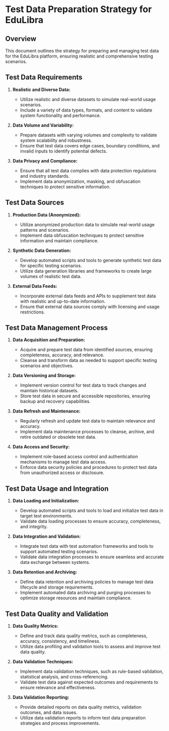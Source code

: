 # Test Data Preparation Strategy for EduLibra

## Overview
This document outlines the strategy for preparing and managing test data for the EduLibra platform, ensuring realistic and comprehensive testing scenarios.

## Test Data Requirements

1. **Realistic and Diverse Data:**
   - Utilize realistic and diverse datasets to simulate real-world usage scenarios.
   - Include a variety of data types, formats, and content to validate system functionality and performance.

2. **Data Volume and Variability:**
   - Prepare datasets with varying volumes and complexity to validate system scalability and robustness.
   - Ensure that test data covers edge cases, boundary conditions, and invalid inputs to identify potential defects.

3. **Data Privacy and Compliance:**
   - Ensure that all test data complies with data protection regulations and industry standards.
   - Implement data anonymization, masking, and obfuscation techniques to protect sensitive information.

## Test Data Sources

1. **Production Data (Anonymized):**
   - Utilize anonymized production data to simulate real-world usage patterns and scenarios.
   - Implement data obfuscation techniques to protect sensitive information and maintain compliance.

2. **Synthetic Data Generation:**
   - Develop automated scripts and tools to generate synthetic test data for specific testing scenarios.
   - Utilize data generation libraries and frameworks to create large volumes of realistic test data.

3. **External Data Feeds:**
   - Incorporate external data feeds and APIs to supplement test data with realistic and up-to-date information.
   - Ensure that external data sources comply with licensing and usage restrictions.

## Test Data Management Process

1. **Data Acquisition and Preparation:**
   - Acquire and prepare test data from identified sources, ensuring completeness, accuracy, and relevance.
   - Cleanse and transform data as needed to support specific testing scenarios and objectives.

2. **Data Versioning and Storage:**
   - Implement version control for test data to track changes and maintain historical datasets.
   - Store test data in secure and accessible repositories, ensuring backup and recovery capabilities.

3. **Data Refresh and Maintenance:**
   - Regularly refresh and update test data to maintain relevance and accuracy.
   - Implement data maintenance processes to cleanse, archive, and retire outdated or obsolete test data.

4. **Data Access and Security:**
   - Implement role-based access control and authentication mechanisms to manage test data access.
   - Enforce data security policies and procedures to protect test data from unauthorized access or disclosure.

## Test Data Usage and Integration

1. **Data Loading and Initialization:**
   - Develop automated scripts and tools to load and initialize test data in target test environments.
   - Validate data loading processes to ensure accuracy, completeness, and integrity.

2. **Data Integration and Validation:**
   - Integrate test data with test automation frameworks and tools to support automated testing scenarios.
   - Validate data integration processes to ensure seamless and accurate data exchange between systems.

3. **Data Retention and Archiving:**
   - Define data retention and archiving policies to manage test data lifecycle and storage requirements.
   - Implement automated data archiving and purging processes to optimize storage resources and maintain compliance.

## Test Data Quality and Validation

1. **Data Quality Metrics:**
   - Define and track data quality metrics, such as completeness, accuracy, consistency, and timeliness.
   - Utilize data profiling and validation tools to assess and improve test data quality.

2. **Data Validation Techniques:**
   - Implement data validation techniques, such as rule-based validation, statistical analysis, and cross-referencing.
   - Validate test data against expected outcomes and requirements to ensure relevance and effectiveness.

3. **Data Validation Reporting:**
   - Provide detailed reports on data quality metrics, validation outcomes, and data issues.
   - Utilize data validation reports to inform test data preparation strategies and process improvements.
